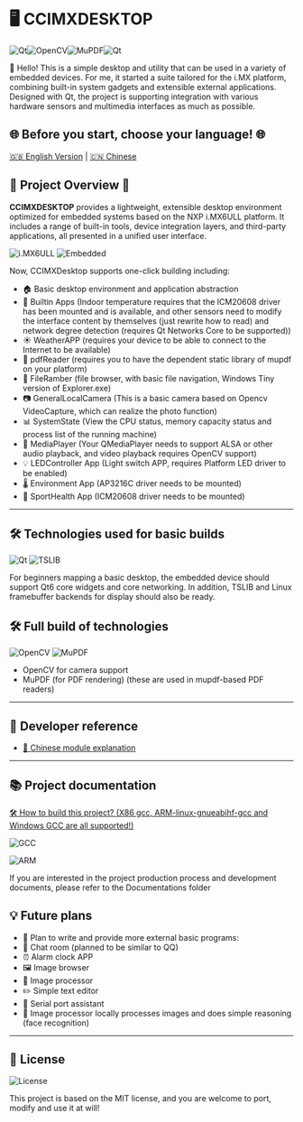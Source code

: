 # 🖥️ CCIMXDESKTOP

![Qt](https://img.shields.io/badge/Qt-6.8.3-green)![OpenCV](https://img.shields.io/badge/OpenCV-4.12.0-blue)![MuPDF](https://img.shields.io/badge/MuPDF-supported-orange)![Qt](https://img.shields.io/badge/C++-17+-green)

🔌 Hello! This is a simple desktop and utility that can be used in a variety of embedded devices. For me, it started a suite tailored for the i.MX platform, combining built-in system gadgets and extensible external applications. Designed with Qt, the project is supporting integration with various hardware sensors and multimedia interfaces as much as possible.

## 🌐 Before you start, choose your language! 🌐

[🇬🇧 English Version](./README_EN.md) | [🇨🇳 Chinese](./README.md)

## 🌟 Project Overview 🌟

**CCIMXDESKTOP** provides a lightweight, extensible desktop environment optimized for embedded systems based on the NXP i.MX6ULL platform. It includes a range of built-in tools, device integration layers, and third-party applications, all presented in a unified user interface.

![i.MX6ULL](https://img.shields.io/badge/NXP-i.MX6ULL-yellow)
![Embedded](https://img.shields.io/badge/Platform-Embedded%20Linux-lightgrey)

Now, CCIMXDesktop supports one-click building including:

- 🏠 Basic desktop environment and application abstraction
- 🔧 Builtin Apps (Indoor temperature requires that the ICM20608 driver has been mounted and is available, and other sensors need to modify the interface content by themselves (just rewrite how to read) and network degree detection (requires Qt Networks Core to be supported))
- ☀️ WeatherAPP (requires your device to be able to connect to the Internet to be available)
- 📄 pdfReader (requires you to have the dependent static library of mupdf on your platform)
- 📁 FileRamber (file browser, with basic file navigation, Windows Tiny version of Explorer.exe)
- 📷 GeneralLocalCamera (This is a basic camera based on Opencv VideoCapture, which can realize the photo function)
- 📊 SystemState (View the CPU status, memory capacity status and process list of the running machine)
- 🎵 MediaPlayer (Your QMediaPlayer needs to support ALSA or other audio playback, and video playback requires OpenCV support)
- 💡 LEDController App (Light switch APP, requires Platform LED driver to be enabled)
- 🌡️ Environment App (AP3216C driver needs to be mounted)
- 🏃 SportHealth App (ICM20608 driver needs to be mounted)

------

## 🛠️ Technologies used for basic builds

![Qt](https://img.shields.io/badge/Qt-Core%20%26%20Network-41cd52)
![TSLIB](https://img.shields.io/badge/TSLIB-required-green)

For beginners mapping a basic desktop, the embedded device should support Qt6 core widgets and core networking. In addition, TSLIB and Linux framebuffer backends for display should also be ready.

## 🛠️ Full build of technologies

![OpenCV](https://img.shields.io/badge/OpenCV-Camera%20Support-blue)
![MuPDF](https://img.shields.io/badge/MuPDF-PDF%20Rendering-orange)

- OpenCV for camera support
- MuPDF (for PDF rendering) (these are used in mupdf-based PDF readers)

------

## 🧩 Developer reference

- [📖 Chinese module explanation](./Components-explain-CN.md)

---

## 📚 Project documentation

[🛠️ How to build this project? (X86 gcc, ARM-linux-gnueabihf-gcc and Windows GCC are all supported!)](Documentations/HOW_To_Build_The_Desktop.md)

![GCC](https://img.shields.io/badge/GCC-cross--compile-yellowgreen)

![ARM](https://img.shields.io/badge/ARM-linux--gnueabihf-red)

If you are interested in the project production process and development documents, please refer to the Documentations folder

## 💡 Future plans

- 🚀 Plan to write and provide more external basic programs:
- 💬 Chat room (planned to be similar to QQ)
- ⏰ Alarm clock APP
- 🖼️ Image browser
- 🎨 Image processor
- ✏️ Simple text editor
- 🔌 Serial port assistant
- 🤖 Image processor locally processes images and does simple reasoning (face recognition)

------

## 📝 License

![License](https://img.shields.io/badge/License-MIT-brightgreen)

This project is based on the MIT license, and you are welcome to port, modify and use it at will!
